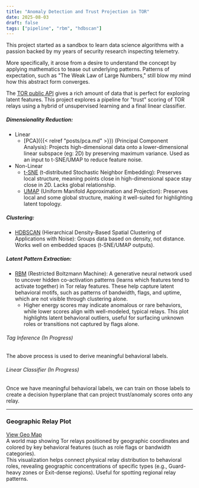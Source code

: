 ```yaml
---
title: "Anomaly Detection and Trust Projection in TOR"
date: 2025-08-03
draft: false
tags: ["pipeline", "rbm", "hdbscan"]
---
```


This project started as a sandbox to learn data science algorithms with a passion backed by my years of security research inspecting telemetry.

More specifically, it arose from a desire to understand the concept by applying mathematics to tease out underlying patterns. Patterns of expectation, such as "The Weak Law of Large Numbers," still blow my mind how this abstract form converges.

The [TOR public API](https://onionoo.torproject.org/details) gives a rich amount of data that is perfect for exploring latent features. This project explores a pipeline for "trust" scoring of TOR relays using a hybrid of unsupervised learning and a final linear classifier.

##### Dimensionality Reduction:
- Linear
	- [PCA]({{< relref "posts/pca.md" >}}) (Principal Component Analysis): Projects high-dimensional data onto a lower-dimensional linear subspace (eg: 2D) by preserving maximum variance. Used as an input to t-SNE/UMAP to reduce feature noise.
- Non-Linear
	- [t-SNE](/plots/hdbscan_cluster_on_TSNE1_vs_TSNE2_TOPF_08212025.html) (t-distributed Stochastic Neighbor Embedding): Preserves local structure, meaning points close in high-dimensional space stay close in 2D. Lacks global relationship.
	- [UMAP](/plots/hdbscan_cluster_on_UMAP1_vs_UMAP2_TOPF_08212025.html) (Uniform Manifold Approximation and Projection): Preserves local and some global structure, making it well-suited for highlighting latent topology.

##### Clustering:
- [HDBSCAN](/plots/hdbscan_cluster_on_UMAP1_vs_UMAP2_08212025.html) (Hierarchical Density-Based Spatial Clustering of Applications with Noise): Groups data based on density, not distance. Works well on embedded spaces (t-SNE/UMAP outputs).

##### Latent Pattern Extraction:
- [RBM](/plots/RBM_Energy_Overlay_UMAP_08212025.html) (Restricted Boltzmann Machine): A generative neural network used to uncover hidden co-activation patterns (learns which features tend to activate together) in Tor relay features. These help capture latent behavioral motifs, such as patterns of bandwidth, flags, and uptime, which are not visible through clustering alone. 
  - Higher energy scores may indicate anomalous or rare behaviors, while lower scores align with well-modeled, typical relays. This plot highlights latent behavioral outliers, useful for surfacing unknown roles or transitions not captured by flags alone.


###### Tag Inference (In Progress)
The above process is used to derive meaningful behavioral labels.

###### Linear Classifier (In Progress)
Once we have meaningful behavioral labels, we can train on those labels to create a decision hyperplane that can project trust/anomaly scores onto any relay.

---

### Geographic Relay Plot

[View Geo Map](/plots/Tor_Relays_Clustered_Geographically_map_08212025.html)  
A world map showing Tor relays positioned by geographic coordinates and colored by key behavioral features (such as role flags or bandwidth categories).  
This visualization helps connect physical relay distribution to behavioral roles, revealing geographic concentrations of specific types (e.g., Guard-heavy zones or Exit-dense regions). Useful for spotting regional relay patterns.
